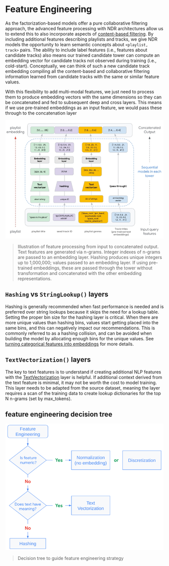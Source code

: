 # Feature Engineering

As the factorization-based models offer a pure collaborative filtering approach, the advanced feature processing with NDR architectures allow us to extend this to also incorporate aspects of [content-based filtering](https://developers.google.com/machine-learning/recommendation/content-based/basics). By including additional features describing playlists and tracks, we give NDR models the opportunity to learn semantic concepts about `<playlist, track>` pairs. The ability to include label features (i.e., features about candidate tracks) also means our trained candidate tower can compute an embedding vector for candidate tracks not observed during training (i.e., cold-start). Conceptually, we can think of such a new candidate track embedding compiling all the content-based and collaborative filtering information learned from candidate tracks with the same or similar feature values.

With this flexibility to add multi-modal features, we just need to process them to produce embedding vectors with the same dimensions so they can be concatenated and fed to subsequent deep and cross layers. This means if we use pre-trained embeddings as an input feature, we would pass these through to the concatenation layer 


![alt text](https://github.com/jswortz/spotify_mpd_two_tower/blob/main/img/2tower-feature-processing-f12.jpg)
> Illustration of feature processing from input to concatenated output. Text features are generated via n-grams. Integer indexes of n-grams are passed to an embedding layer. Hashing produces unique integers up to 1,000,000; values passed to an embedding layer. If using pre-trained embeddings, these are passed through the tower without transformation and concatenated with the other embedding representations.

## `Hashing` vs `StringLookup()` layers
Hashing is generally recommended when fast performance is needed and is preferred over string lookups because it skips the need for a lookup table. Setting the proper bin size for the hashing layer is critical. When there are more unique values than hashing bins, values start getting placed into the same bins, and this can negatively impact our recommendations. This is commonly referred to as a hashing collision, and can be avoided when building the model by allocating enough bins for the unique values. See [turning categorical features into embeddings](https://www.tensorflow.org/recommenders/examples/featurization#turning_categorical_features_into_embeddings) for more details. 

## `TextVectorization()` layers
The key to text features is to understand if creating additional NLP features with the [TextVectorization](https://www.tensorflow.org/api_docs/python/tf/keras/layers/TextVectorization) layer is helpful. If additional context derived from the text feature is minimal, it may not be worth the cost to model training. This layer needs to be adapted from the source dataset, meaning the layer requires a scan of the training data to create lookup dictionaries for the top N n-grams (set by max_tokens). 

## feature engineering decision tree

![alt text](https://github.com/jswortz/spotify_mpd_two_tower/blob/main/img/feat-engineering-decision-tree-f13.jpg)
> Decision tree to guide feature engineering strategy